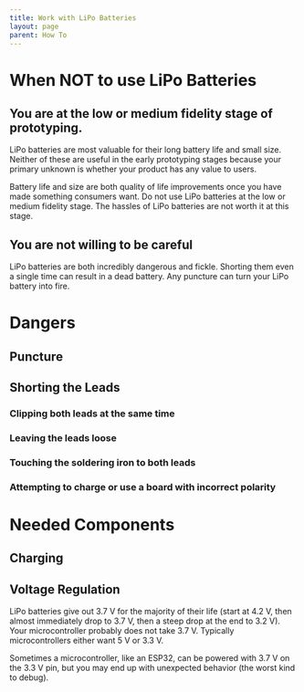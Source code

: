 ```yaml
---
title: Work with LiPo Batteries
layout: page
parent: How To
---
```


# When NOT to use LiPo Batteries
## You are at the low or medium fidelity stage of prototyping.
LiPo batteries are most valuable for their long battery life and small size. Neither of these are useful in the early prototyping stages because your primary unknown is whether your product has any value to users.

Battery life and size are both quality of life improvements once you have made something consumers want. Do not use LiPo batteries at the low or medium fidelity stage. The hassles of LiPo batteries are not worth it at this stage.

## You are not willing to be careful
LiPo batteries are both incredibly dangerous and fickle. Shorting them even a single time can result in a dead battery. Any puncture can turn your LiPo battery into fire.

# Dangers
## Puncture

## Shorting the Leads
### Clipping both leads at the same time
### Leaving the leads loose
### Touching the soldering iron to both leads
### Attempting to charge or use a board with incorrect polarity

# Needed Components
## Charging
## Voltage Regulation
LiPo batteries give out 3.7 V for the majority of their life (start at 4.2 V, then almost immediately drop to 3.7 V, then a steep drop at the end to 3.2 V). Your microcontroller probably does not take 3.7 V. Typically microcontrollers either want 5 V or 3.3 V.

Sometimes a microcontroller, like an ESP32, can be powered with 3.7 V on the 3.3 V pin, but you may end up with unexpected behavior (the worst kind to debug).